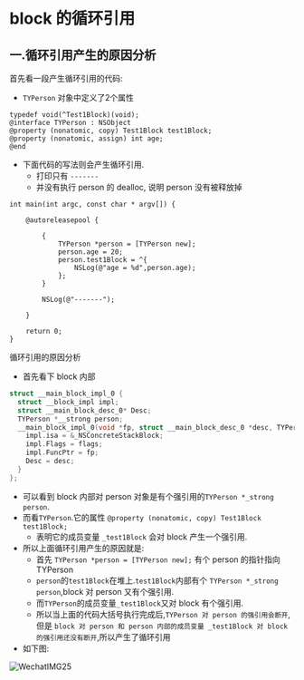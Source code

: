 # block 的循环引用

## 一.循环引用产生的原因分析

首先看一段产生循环引用的代码:

- `TYPerson` 对象中定义了2个属性

```objc
typedef void(^Test1Block)(void);
@interface TYPerson : NSObject
@property (nonatomic, copy) Test1Block test1Block;
@property (nonatomic, assign) int age;
@end
```

- 下面代码的写法则会产生循环引用.
    - 打印只有 `-------`
    - 并没有执行 person 的 dealloc, 说明 person 没有被释放掉 

```objc
int main(int argc, const char * argv[]) {
    
    @autoreleasepool {
        
        {
            TYPerson *person = [TYPerson new];
            person.age = 20;
            person.test1Block = ^{
                NSLog(@"age = %d",person.age);
            };
        }
        
        NSLog(@"-------");
        
    }

    return 0;
}
```

循环引用的原因分析

- 首先看下 block 内部

```c++
struct __main_block_impl_0 {
  struct __block_impl impl;
  struct __main_block_desc_0* Desc;
  TYPerson *__strong person;
  __main_block_impl_0(void *fp, struct __main_block_desc_0 *desc, TYPerson *__strong _person, int flags=0) : person(_person) {
    impl.isa = &_NSConcreteStackBlock;
    impl.Flags = flags;
    impl.FuncPtr = fp;
    Desc = desc;
  }
};
```

- 可以看到 block 内部对 person 对象是有个强引用的`TYPerson *_strong person`.
- 而看`TYPerson`.它的属性 `@property (nonatomic, copy) Test1Block test1Block;` 
    - 表明它的成员变量 `_test1Block` 会对 block 产生一个强引用.
- 所以上面循环引用产生的原因就是:
    - 首先 `TYPerson *person = [TYPerson new];`  有个 person 的指针指向 TYPerson
    - `person`的`test1Block`在堆上.`test1Block`内部有个 `TYPerson *_strong person`,block 对 person 又有个强引用.
    - 而`TYPerson`的成员变量`_test1Block`又对 block 有个强引用.
    - 所以当上面的代码大括号执行完成后,`TYPerson 对 person 的强引用会断开`,但是 `block 对 person 和 person 内部的成员变量 _test1Block 对 block 的强引用还没有断开`,所以产生了循环引用
- 如下图:

![WechatIMG25](https://lh3.googleusercontent.com/-NY89OsfWV18/W5G4nMka_fI/AAAAAAAAAJk/3Kk5k-W79JkkaNo5L2UYlJTYaNpEGz7xACHMYCw/I/WechatIMG25.jpeg)



